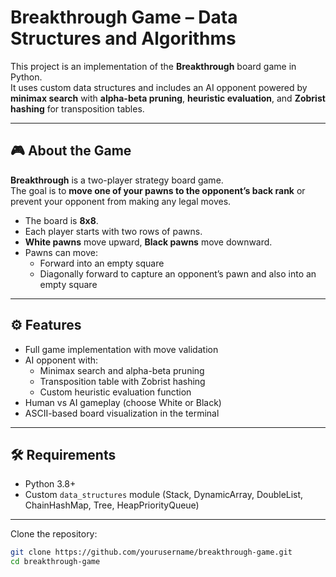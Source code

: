 # Breakthrough Game – Data Structures and Algorithms

This project is an implementation of the **Breakthrough** board game in Python.  
It uses custom data structures and includes an AI opponent powered by **minimax search** with **alpha-beta pruning**, **heuristic evaluation**, and **Zobrist hashing** for transposition tables.

----

## 🎮 About the Game
**Breakthrough** is a two-player strategy board game.  
The goal is to **move one of your pawns to the opponent’s back rank** or prevent your opponent from making any legal moves.  

- The board is **8x8**.  
- Each player starts with two rows of pawns.  
- **White pawns** move upward, **Black pawns** move downward.  
- Pawns can move:
  - Forward into an empty square  
  - Diagonally forward to capture an opponent’s pawn and also into an empty square 

---

## ⚙️ Features
- Full game implementation with move validation  
- AI opponent with:
  - Minimax search and alpha-beta pruning  
  - Transposition table with Zobrist hashing  
  - Custom heuristic evaluation function  
- Human vs AI gameplay (choose White or Black)  
- ASCII-based board visualization in the terminal  

---

## 🛠️ Requirements
- Python 3.8+  
- Custom `data_structures` module (Stack, DynamicArray, DoubleList, ChainHashMap, Tree, HeapPriorityQueue)  

---
Clone the repository:
   ```bash
   git clone https://github.com/yourusername/breakthrough-game.git
   cd breakthrough-game
